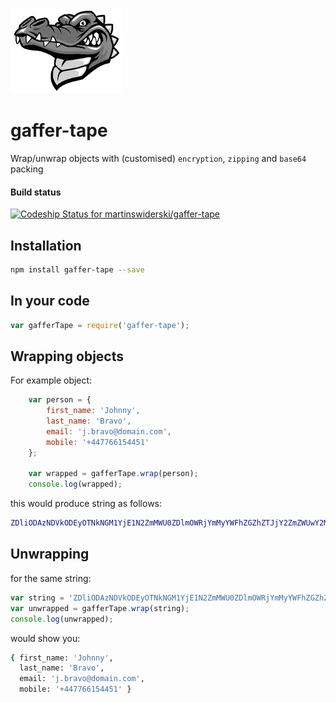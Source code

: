 ![Gaffer-Text](https://github.com/martinswiderski/gaffer-tape/raw/master/assets/alligator.png "Gaffer-Tape")
# gaffer-tape
Wrap/unwrap objects with (customised) `encryption`, `zipping` and `base64` packing

#### Build status

[ ![Codeship Status for martinswiderski/gaffer-tape](https://app.codeship.com/projects/ba86e0d0-1c6b-0136-6839-5ae44d395cb1/status?branch=master)](https://app.codeship.com/projects/284651)
## Installation

```bash
npm install gaffer-tape --save
```

## In your code

```javascript
var gafferTape = require('gaffer-tape');
```

## Wrapping objects

For example object:

```javascript
    var person = {
        first_name: 'Johnny',
        last_name: 'Bravo',
        email: 'j.bravo@domain.com',
        mobile: '+447766154451'
    };

    var wrapped = gafferTape.wrap(person);
    console.log(wrapped);
```
this would produce string as follows:

```bash
ZDliODAzNDVkODEyOTNkNGM1YjE1N2ZmMWU0ZDlmOWRjYmMyYWFhZGZhZTJjY2ZmZWUwY2M5NTM0MzU5YjVjNDIxZjAxZWQ0NmJlN2VmZjQzMjkzZjFlMjNmMjQ4YjFjOGIzOTE2MzlkMDliMzVmNDUxYjcyMjM2MDQzODE3MGI5OWQ5NGQ4OGE1N2JmYTg1OTE5YjRjZTA2MDRmMzAwMzhjMTljZGEwYmIzODY0MDY4NWQ4NGZmYmU2YjY5MmM4NDY3YmJkZjFmY2Y3YzNmZjA5NWU2MDUxZjEzN2Q0ODM=
```

## Unwrapping

for the same string:


```javascript
var string = 'ZDliODAzNDVkODEyOTNkNGM1YjE1N2ZmMWU0ZDlmOWRjYmMyYWFhZGZhZTJjY2ZmZWUwY2M5NTM0MzU5YjVjNDIxZjAxZWQ0NmJlN2VmZjQzMjkzZjFlMjNmMjQ4YjFjOGIzOTE2MzlkMDliMzVmNDUxYjcyMjM2MDQzODE3MGI5OWQ5NGQ4OGE1N2JmYTg1OTE5YjRjZTA2MDRmMzAwMzhjMTljZGEwYmIzODY0MDY4NWQ4NGZmYmU2YjY5MmM4NDY3YmJkZjFmY2Y3YzNmZjA5NWU2MDUxZjEzN2Q0ODM=';
var unwrapped = gafferTape.wrap(string);
console.log(unwrapped);
```

would show you:

```bash
{ first_name: 'Johnny',
  last_name: 'Bravo',
  email: 'j.bravo@domain.com',
  mobile: '+447766154451' }
```